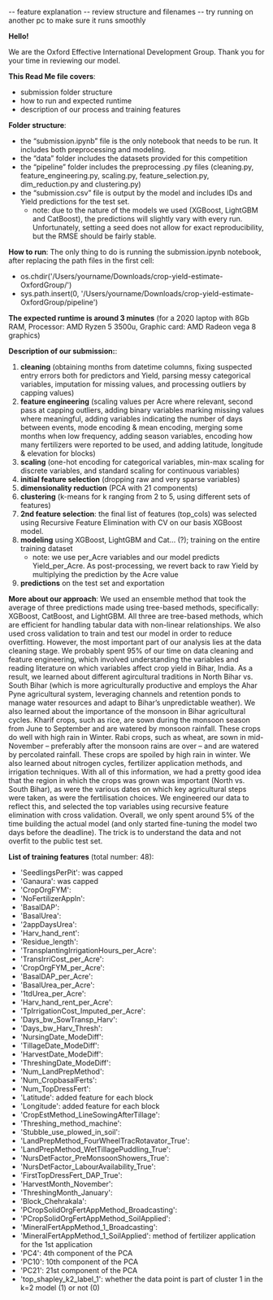 -- feature explanation
-- review structure and filenames
-- try running on another pc to make sure it runs smoothly


**Hello!**

We are the Oxford Effective International Development Group. Thank you for your time in reviewing our model.



**This Read Me file covers**:
- submission folder structure
- how to run and expected runtime
- description of our process and training features



**Folder structure**:
- the “submission.ipynb” file is the only notebook that needs to be run. It includes both preprocessing and modeling.
- the “data” folder includes the datasets provided for this competition
- the “pipeline” folder includes the preprocessing .py files (cleaning.py, feature_engineering.py, scaling.py, feature_selection.py, dim_reduction.py and clustering.py)
- the “submission.csv” file is output by the model and includes IDs and Yield predictions for the test set.
    - note: due to the nature of the models we used (XGBoost, LightGBM and CatBoost), the predictions will slightly vary with every run. Unfortunately, setting a seed does not allow for exact reproducibility, but the RMSE should be fairly stable. 



**How to run**:
The only thing to do is running the submission.ipynb notebook, after replacing the path files in the first cell:
- os.chdir('/Users/yourname/Downloads/crop-yield-estimate-OxfordGroup/')
- sys.path.insert(0, '/Users/yourname/Downloads/crop-yield-estimate-OxfordGroup/pipeline')

**The expected runtime is around 3 minutes** (for a 2020 laptop with 8Gb RAM, Processor: AMD Ryzen 5 3500u, Graphic card: AMD Radeon vega 8 graphics)



**Description of our submission:**: 
1) **cleaning** (obtaining months from datetime columns, fixing suspected entry errors both for predictors and Yield, parsing messy categorical variables, imputation for missing values, and processing outliers by capping values) 
2) **feature engineering** (scaling values per Acre where relevant, second pass at capping outliers, adding binary variables marking missing values where meaningful, adding variables indicating the number of days between events, mode encoding & mean encoding, merging some months when low frequency, adding season variables, encoding how many fertilizers were reported to be used, and adding latitude, longitude & elevation for blocks)
3) **scaling** (one-hot encoding for categorical variables, min-max scaling for discrete variables, and standard scaling for continuous variables)
4) **initial feature selection** (dropping raw and very sparse variables)
5) **dimensionality reduction** (PCA with 21 components)
6) **clustering** (k-means for k ranging from 2 to 5, using different sets of features)
7) **2nd feature selection**: the final list of features (top_cols) was selected using Recursive Feature Elimination with CV on our basis XGBoost model.
9) **modeling** using XGBoost, LightGBM and Cat… (?); training on the entire training dataset
    - note: we use per_Acre variables and our model predicts Yield_per_Acre. As post-processing, we revert back to raw Yield by multiplying the prediction by the Acre value
10) **predictions** on the test set and exportation

**More about our approach**:
We used an ensemble method that took the average of three predictions made using tree-based methods, specifically: XGBoost, CatBoost, and LightGBM. All three are tree-based methods, which are efficient for handling tabular data with non-linear relationships. We also used cross validation to train and test our model in order to reduce overfitting.
However, the most important part of our analysis lies at the data cleaning stage. We probably spent 95% of our time on data cleaning and feature engineering, which involved understanding the variables and reading literature on which variables affect crop yield in Bihar, India. As a result, we learned about different agircultural traditions in North Bihar vs. South Bihar (which is more agriculturally productive and employs the Ahar Pyne agricultural system, leveraging channels and retention ponds to manage water resources and adapt to Bihar’s unpredictable weather). We also learned about the importance of the monsoon in Bihar agricultural cycles. Kharif crops, such as rice, are sown during the monsoon season from June to September and are watered by monsoon rainfall. These crops do well with high rain in Winter. Rabi crops, such as wheat, are sown in mid-November – preferably after the monsoon rains are over – and are watered by percolated rainfall. These crops are spoiled by high rain in winter. We also learned about nitrogen cycles, fertilizer application methods, and irrigation techniques.
With all of this information, we had a pretty good idea that the region in which the crops was grown was important (North vs. South Bihar), as were the various dates on which key agricultural steps were taken, as were the fertilisation choices. We engineered our data to reflect this, and selected the top variables using recursive feature elimination with cross validation.
Overall, we only spent around 5% of the time building the actual model (and only started fine-tuning the model two days before the deadline). The trick is to understand the data and not overfit to the public test set.

**List of training features** (total number: 48):
- 'SeedlingsPerPit': was capped
- 'Ganaura': was capped
- 'CropOrgFYM':
- 'NoFertilizerAppln':
- 'BasalDAP':
- 'BasalUrea':
- '2appDaysUrea':
- 'Harv_hand_rent':
- 'Residue_length':
- 'TransplantingIrrigationHours_per_Acre':
- 'TransIrriCost_per_Acre':
- 'CropOrgFYM_per_Acre':
- 'BasalDAP_per_Acre':
- 'BasalUrea_per_Acre':
- '1tdUrea_per_Acre':
- 'Harv_hand_rent_per_Acre':
- 'TpIrrigationCost_Imputed_per_Acre':
- 'Days_bw_SowTransp_Harv':
- 'Days_bw_Harv_Thresh':
- 'NursingDate_ModeDiff':
- 'TillageDate_ModeDiff':
- 'HarvestDate_ModeDiff':
- 'ThreshingDate_ModeDiff':
- 'Num_LandPrepMethod':
- 'Num_CropbasalFerts':
- 'Num_TopDressFert':
- 'Latitude': added feature for each block
- 'Longitude': added feature for each block
- 'CropEstMethod_LineSowingAfterTillage':
- 'Threshing_method_machine':
- 'Stubble_use_plowed_in_soil':
- 'LandPrepMethod_FourWheelTracRotavator_True':
- 'LandPrepMethod_WetTillagePuddling_True':
- 'NursDetFactor_PreMonsoonShowers_True':
- 'NursDetFactor_LabourAvailability_True':
- 'FirstTopDressFert_DAP_True':
- 'HarvestMonth_November':
- 'ThreshingMonth_January':
- 'Block_Chehrakala':
- 'PCropSolidOrgFertAppMethod_Broadcasting':
- 'PCropSolidOrgFertAppMethod_SoilApplied':
- 'MineralFertAppMethod_1_Broadcasting':
- 'MineralFertAppMethod_1_SoilApplied': method of fertilizer application for the 1st application
- 'PC4': 4th component of the PCA
- 'PC10': 10th component of the PCA
- 'PC21': 21st component of the PCA
- 'top_shapley_k2_label_1': whether the data point is part of cluster 1 in the k=2 model (1) or not (0)
